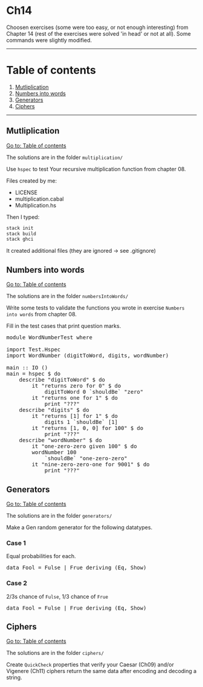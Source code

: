 # Ch14

Choosen exercises (some were too easy, or not enough interesting) from Chapter 14 (rest of the exercises were solved 'in head' or not at all). Some commands were slightly modified.

---

# Table of contents

1. [Mutliplication](#multiplication)
2. [Numbers into words](#numbers-into-words)
3. [Generators](#generators)
4. [Ciphers](#ciphers)

---

## Mutliplication

[Go to: Table of contents](#table-of-contents)

The solutions are in the folder `multiplication/`

Use `hspec` to test Your recursive multiplication function from chapter 08.

Files created by me:
- LICENSE
- multiplication.cabal
- Multiplication.hs

Then I typed:

```bash
stack init
stack build
stack ghci
```

It created additional files (they are ignored -> see .gitignore)

## Numbers into words

[Go to: Table of contents](#table-of-contents)

The solutions are in the folder `numbersIntoWords/`

Write some tests to validate the functions you wrote in exercise `Numbers into words` from chapter 08.

Fill in the test cases that print question marks.

<pre>
module WordNumberTest where

import Test.Hspec
import WordNumber (digitToWord, digits, wordNumber)

main :: IO ()
main = hspec $ do
    describe "digitToWord" $ do
        it "returns zero for 0" $ do
            digitToWord 0 `shouldBe` "zero"
        it "returns one for 1" $ do
            print "???"
    describe "digits" $ do
        it "returns [1] for 1" $ do
            digits 1 `shouldBe` [1]
        it "returns [1, 0, 0] for 100" $ do
            print "???"
    describe "wordNumber" $ do
        it "one-zero-zero given 100" $ do
        wordNumber 100
            `shouldBe` "one-zero-zero"
        it "nine-zero-zero-one for 9001" $ do
            print "???"
</pre>

## Generators

[Go to: Table of contents](#table-of-contents)

The solutions are in the folder `generators/`

Make a Gen random generator for the following datatypes.

### Case 1

Equal probabilities for each.

<pre>
data Fool = Fulse | Frue deriving (Eq, Show)
</pre>

### Case 2

2/3s chance of `Fulse`, 1/3 chance of `Frue`

<pre>
data Fool = Fulse | Frue deriving (Eq, Show)
</pre>

## Ciphers

[Go to: Table of contents](#table-of-contents)

The solutions are in the folder `ciphers/`

Create `QuickCheck` properties that verify your Caesar (Ch09) and/or Vigenere (Ch11) ciphers return the same data after encoding and decoding a string.
